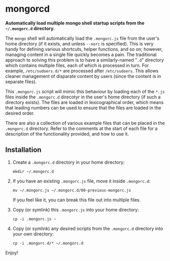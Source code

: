 mongorcd
========

**Automatically load multiple mongo shell startup scripts from the `~/.mongorc.d` directory.**

The `mongo` shell will automatically load the `.mongorc.js` file from the user's home directory (if it exists, and unless `--norc` is specified).  This is very handy for defining various shortcuts, helper functions, and so on; however, managing content in a single file quickly becomes a pain.  The traditional approach to solving this problem is to have a similarly-named "`.d`" directory which contains multiple files, each of which is processed in turn.  For example, `/etc/sudoers.d/*` are processed after `/etc/sudoers`.  This allows cleaner management of disparate content by users (since the content is in separate files).

This `.mongorc.js` script will mimic this behaviour by loading each of the `*.js` files inside the `.mongorc.d` direcotyr in the user's home directory (if such a directory exists).  The files are loaded in lexicographical order, which means that leading numbers can be used to ensure that the files are loaded in the desired order.

There are also a collection of various example files that can be placed in the `.mongorc.d` directory.  Refer to the comments at the start of each file for a description of the functionality provided, and how to use it.


Installation
------------

1. Create a `.mongorc.d` directory in your home directory:

    ```
    mkdir ~/.mongorc.d
    ```

2. If you have an existing `.mongorc.js` file, move it inside `.mongorc.d`:

    ```
    mv ~/.mongorc.js ~/.mongorc.d/00-previous-mongorc.js
    ```

    If you feel like it, you can break this file out into multiple files.

3. Copy (or symlink) this `.mongorc.js` into your home directory:

    ```
    cp -i .mongorc.js ~
    ```

4. Copy (or symlink) any desired scripts from the `.mongorc.d` directory into your own directory:

    ```
    cp -i .mongorc.d/* ~/.mongorc.d
    ```

Enjoy!
